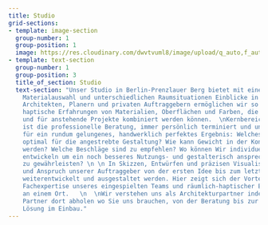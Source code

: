 ```yaml
---
title: Studio
grid-sections:
- template: image-section
  group-number: 1
  group-position: 1
  image: https://res.cloudinary.com/dwvtvuml8/image/upload/q_auto,f_auto,dpr_auto/v1601626106/DER-RAUM-Kueche-Holz-Lamellen-Kitchen_njsnwg.jpg
- template: text-section
  group-number: 1
  group-position: 3
  title_of_section: Studio
  text-section: "Unser Studio in Berlin-Prenzlauer Berg bietet mit einer umfangreichen
    Materialauswahl und unterschiedlichen Raumsituationen Einblicke in unser Leistungsportfolio.
    Architekten, Planern und privaten Auftraggebern ermöglichen wir so räumliche und
    haptische Erfahrungen von Materialien, Oberflächen und Farben, die frei arrangiert
    und für anstehende Projekte kombiniert werden können.  \nKernbereich unseres Studios
    ist die professionelle Beratung, immer persönlich terminiert und unerlässlich
    für ein rundum gelungenes, handwerklich perfektes Ergebnis: Welches Material ist
    optimal für die angestrebte Gestaltung? Wie kann Gewicht in der Konstruktion minimiert
    werden? Welche Beschläge sind zu empfehlen? Wo können Wir individuelle Lösungen
    entwickeln um ein noch besseres Nutzungs- und gestalterisch ansprechendes Ergebnis
    zu gewährleisten? \n \n In Skizzen, Entwürfen und präzisen Visualisierungen können Wunsch
    und Anspruch unserer Auftraggeber von der ersten Idee bis zum letzten Detail entwickelt,
    weiterentwickelt und ausgestaltet werden. Hier zeigt sich der Vorteil fundierter
    Fachexpertise unseres eingespielten Teams und räumlich-haptischer Erfahrbarkeit
    an einem Ort.   \n  \nWir verstehen uns als Architekturpartner indem wir unsere
    Partner dort abholen wo Sie uns brauchen, von der Beratung bis zur maßgeschneiderten
    Lösung im Einbau."
---
```

